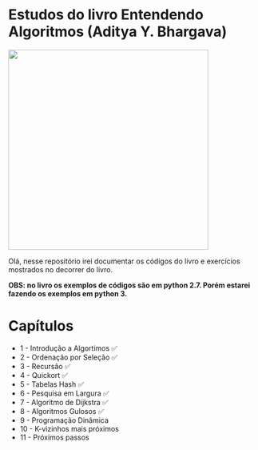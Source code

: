 # Estudos do livro Entendendo Algoritmos (Aditya Y. Bhargava)
<p>
    <img height="400px" src="https://m.media-amazon.com/images/I/71Vkg7GfPFL._AC_UF1000,1000_QL80_.jpg">
</p>
Olá, nesse repositório irei documentar os códigos do livro e exercícios mostrados no decorrer do livro.

**OBS: no livro os exemplos de códigos são em python 2.7. Porém estarei fazendo os exemplos em python 3.**

# Capítulos

- 1 - Introdução a Algortimos ✅
- 2 - Ordenação por Seleção ✅
- 3 - Recursão ✅
- 4 - Quickort ✅
- 5 - Tabelas Hash ✅
- 6 - Pesquisa em Largura ✅
- 7 - Algoritmo de Dijkstra ✅
- 8 - Algoritmos Gulosos ✅
- 9 - Programação Dinâmica
- 10 - K-vizinhos mais próximos
- 11 - Próximos passos
